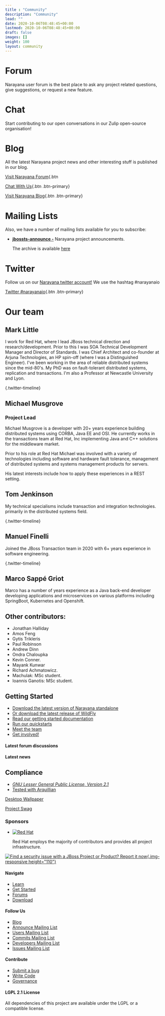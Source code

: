```yaml
---
title : "Community"
description: "Community"
lead: ""
date: 2020-10-06T08:48:45+00:00
lastmod: 2020-10-06T08:48:45+00:00
draft: false
images: []
weight: 100
layout: community
---
```


Forum
=====

Narayana user forum is the best place to ask any project related
questions, give suggestions, or request a new feature.

Chat
====

Start contributing to our open conversations in our Zulip open-source
organisation!

Blog
====

All the latest Narayana project news and other interesting stuff is
published in our blog.

[Visit Narayana
Forum](https://groups.google.com/forum/#!forum/narayana-users){.btn


[Chat With Us](https://narayana.zulipchat.com){.btn .btn-primary}

[Visit Narayana Blog](https://jbossts.blogspot.co.uk){.btn .btn-primary}

Mailing Lists
=============

Also, we have a number of mailing lists available for you to subscribe:

-   [**jbossts-announce -**](https://lists.jboss.org/mailman/listinfo/jbossts-announce)
    Narayana project announcements.

    The archive is available
    [here](https://lists.jboss.org/pipermail/jbossts-announce/)

Twitter
=======

Follow us on our [Narayana twitter
account!](https://twitter.com/narayana_io) We use the hashtag
\#narayanaio

[Twitter \#narayanaio](https://twitter.com/hashtag/narayanaio){.btn
.btn-primary}

Our team
========

Mark Little
-----------

I work for Red Hat, where I lead JBoss technical direction and
research/development. Prior to this I was SOA Technical Development
Manager and Director of Standards. I was Chief Architect and co-founder
at Arjuna Technologies, an HP spin-off (where I was a Distinguished
Engineer). I\'ve been working in the area of reliable distributed
systems since the mid-80\'s. My PhD was on fault-tolerant distributed
systems, replication and transactions. I\'m also a Professor at
Newcastle University and Lyon.

[](https://twitter.com/nmcl){.twitter-timeline}

Michael Musgrove
----------------

### Project Lead

Michael Musgrove is a developer with 20+ years experience building
distributed systems using CORBA, Java EE and OSI. He currently works in
the transactions team at Red Hat, Inc implementing Java and C++
solutions for the middleware market.

Prior to his role at Red Hat Michael was involved with a variety of
technologies including software and hardware fault tolerance, management
of distributed systems and systems management products for servers.

His latest interests include how to apply these experiences in a REST
setting.

Tom Jenkinson
-------------

My technical specialisms include transaction and integration
technologies. primarily in the distributed systems field.

[](https://twitter.com/tom_jenkinson){.twitter-timeline}


Manuel Finelli
--------------

Joined the JBoss Transaction team in 2020 with 6+ years experience in
software engineering.

[](https://twitter.com/jmfinelli){.twitter-timeline}


Marco Sappé Griot
-----------------

Marco has a number of years experience as a Java back-end developer
developing applications and microservices on various platforms including
SpringBoot, Kubernetes and Openshift.

Other contributors:
-------------------

-   Jonathan Halliday
-   Amos Feng
-   Gytis Trikleris
-   Paul Robinson
-   Andrew Dinn
-   Ondra Chaloupka
-   Kevin Conner.
-   Mayank Kunwar
-   Richard Achmatowicz.
-   Machulak: MSc student.
-   Ioannis Ganotis: MSc student.

Getting Started
---------------

-   [ Download the latest version of Narayana
    standalone](http://localhost:4242/downloads/index.html)
-   [ Or download the latest release of
    WildFly](https://www.wildfly.org/downloads/)
-   [ Read our getting started
    documentation](http://localhost:4242/documentation/index.html)
-   [ Run our quickstarts](https://github.com/jbosstm/quickstart)
-   [ Meet the team](http://localhost:4242/community/index.html)
-   [ Get
    involved!](https://github.com/jbosstm/narayana/blob/master/CONTRIBUTING.md)

[](https://groups.google.com/forum/#!forum/narayana-users)

#### Latest forum discussions

[](https://jbossts.blogspot.com/)

#### Latest news

Compliance
----------

-   [*GNU Lesser General Public License, Version
    2.1*](https://www.gnu.org/licenses/lgpl-2.1.html)
-   [Tested with Arquillian](https://www.jboss.org/arquillian)


[Desktop
Wallpaper](https://design.jboss.org/coolstuff/wallpaper-narayana.html)

[Project Swag](https://www.cafepress.com/jbossorg/7793745)


### Sponsors

-   [![Red
    Hat](https://static.jboss.org/theme/images/common/redhat_logo.png)](https://www.redhat.com)

    Red Hat employs the majority of contributors and provides all
    project infrastructure.


[![Find a security issue with a JBoss Project or Product? Report it
now](https://static.jboss.org/common/images/securityissue.png){.img-responsive
height="110"}](https://access.redhat.com/security/team/contact/)

#### Navigate

-   [Learn](../documentation/index.html "Learn")
-   [Get Started](https://github.com/jbosstm/quickstart "Get Started")
-   [Forums](https://developer.jboss.org/en/jbosstm/?view=discussions "Forums")
-   [Download](../downloads/index.html "Download")

#### Follow Us

-   [Blog](https://jbossts.blogspot.co.uk/ "Blog")
-   [Announce Mailing
    List](https://lists.jboss.org/mailman/listinfo/jbossts-announce "Announce Mailing List")
-   [Users Mailing
    List](https://lists.jboss.org/mailman/listinfo/jbossts-users "Users Mailing List")
-   [Commits Mailing
    List](https://lists.jboss.org/mailman/listinfo/jbossts-commits "Commits Mailing List")
-   [Developers Mailing
    List](https://lists.jboss.org/mailman/listinfo/jbossts-dev "Developers Mailing List")
-   [Issues Mailing
    List](https://lists.jboss.org/mailman/listinfo/jbossts-issues "Issues Mailing List")

#### Contribute

-   [Submit a bug](https://issues.jboss.org/browse/JBTM/ "Submit a bug")
-   [Write Code](https://github.com/jbosstm "Write code")
-   [Governance](../governance/index.html "Governance")

#### LGPL 2.1 License

All dependencies of this project are available under the LGPL or a
compatible license.
